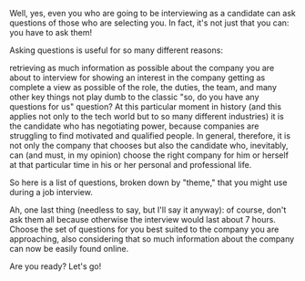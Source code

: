 


Well, yes, even you who are going to be interviewing as a candidate can ask questions of those who are selecting you. In fact, it's not just that you can: you have to ask them!

Asking questions is useful for so many different reasons:

retrieving as much information as possible about the company you are about to interview for
showing an interest in the company
getting as complete a view as possible of the role, the duties, the team, and many other key things
not play dumb to the classic "so, do you have any questions for us" question?
At this particular moment in history (and this applies not only to the tech world but to so many different industries) it is the candidate who has negotiating power, because companies are struggling to find motivated and qualified people. In general, therefore, it is not only the company that chooses but also the candidate who, inevitably, can (and must, in my opinion) choose the right company for him or herself at that particular time in his or her personal and professional life.

So here is a list of questions, broken down by "theme," that you might use during a job interview.

Ah, one last thing (needless to say, but I'll say it anyway): of course, don't ask them all because otherwise the interview would last about 7 hours. Choose the set of questions for you best suited to the company you are approaching, also considering that so much information about the company can now be easily found online.

Are you ready? Let's go!

